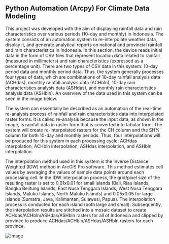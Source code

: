 ## Python Automation (Arcpy) For Climate Data Modeling ##

This project was developed with the aim of displaying rainfall data and rain characteristics over various periods (10-day and monthly) in Indonesia. The system consists of an automation system to re-interpolate weather data, display it, and generate analytical reports on national and provincial rainfall and rain characteristics in Indonesia. In this section, the device reads initial data in the form of CSV files that represent location data related to rainfall (measured in millimeters) and rain characteristics (expressed as a percentage unit). There are two types of CSV data in this system: 10-day period data and monthly period data. Thus, the system generally processes four types of data, which are combinations of 10-day rainfall analysis data (ACHdas), monthly rainfall analysis data (ACHbln), 10-day rain characteristics analysis data (ASHdas), and monthly rain characteristics analysis data (ASHbln). An overview of the data used in this system can be seen in the image below.

The system can essentially be described as an automation of the real-time re-analysis process of rainfall and rain characteristics data into interpolated raster forms. It is called re-analysis because the input data, as shown in the image, is rainfall data in raster form that is converted into tabular form. The system will create re-interpolated rasters for the CH column and the SH% column for both 10-day and monthly periods. Thus, four interpolations will be produced for this system in each processing cycle: ACHdas interpolation, ACHbln interpolation, ASHdas interpolation, and ASHbln interpolation.

The interpolation method used in this system is the Inverse Distance Weighted (IDW) method in ArcGIS Pro software. This method estimates cell values by averaging the values of sample data points around each processing cell. In the IDW interpolation process, the grid/pixel size of the resulting raster is set to 0.01x0.01 for small islands (Bali, Riau Islands, Bangka Belitung Islands, East Nusa Tenggara Islands, West Nusa Tenggara Islands, Maluku Islands, North Maluku Islands) and 0.05x0.05 for large islands (Sumatra, Java, Kalimantan, Sulawesi, Papua). The interpolation process is conducted for each island (both large and small). Subsequently, the interpolation results are stitched into a mosaic dataset to create ACHdas/ACHbln/ASHdas/ASHbln rasters for all of Indonesia and clipped by province to produce ACHdas/ACHbln/ASHdas/ASHbln rasters for each province.

![image](https://github.com/user-attachments/assets/844aa931-f80a-4435-a12b-1e0c1a859cd4)

